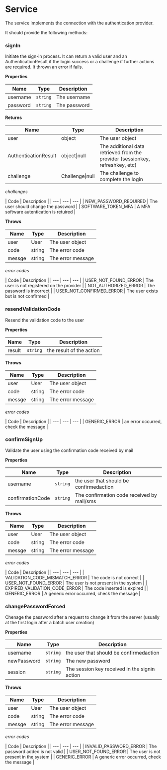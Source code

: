 # Service

The service implements the connection with the authentication provider.

It should provide the following methods:

### signIn
Initiate the sign-in process.
It can return a valid user and an AuthenticationResult if the login success or a challenge if further actions are required.
It thrown an error if fails.

**Properties**

| Name | Type | Description |
| --- | --- | --- |
| username | `string` | The username |
| password | `string` | The password |

**Returns**

| Name | Type | Description |
| --- | --- | --- |
| user | object | The user object |
| AuthenticationResult | object\|null | The additional data retrieved from the provider (sessionkey, refreshkey, etc) |
| challenge | Challenge\|null | The challenge to complete the login |

*challenges*

| Code | Description |
| --- | --- | --- |
| NEW_PASSWORD_REQUIRED | The user should change the password |
| SOFTWARE_TOKEN_MFA | A MFA software autentication is  retuired |


**Throws**

| Name | Type | Description |
| --- | --- | --- |
| user | User | The user object |
| code | string | The error code |
| messge | string | The error message |

*error codes*

| Code | Description |
| --- | --- | --- |
| USER_NOT_FOUND_ERROR | The user is not registered on the provider |
| NOT_AUTHORIZED_ERROR | The password is incorrect |
| USER_NOT_CONFIRMED_ERROR | The user exists but is not confirmed |

### resendValidationCode
Resend the validation code to the user

**Properties**

| Name | Type | Description |
| --- | --- | --- |
| result | `string` | the result of the action |

**Throws**

| Name | Type | Description |
| --- | --- | --- |
| user | User | The user object |
| code | string | The error code |
| messge | string | The error message |

*error codes*

| Code | Description |
| --- | --- | --- |
| GENERIC_ERROR | an error occurred, check the message |

### confirmSignUp

Validate the user using the confirmation code received by mail

**Properties**

| Name | Type | Description |
| --- | --- | --- |
| username | `string` | the user that should be confirmedaction |
| confirmationCode | `string` | The confirmation code received by mail/sms |

**Throws**

| Name | Type | Description |
| --- | --- | --- |
| user | User | The user object |
| code | string | The error code |
| messge | string | The error message |

*error codes*

| Code | Description |
| --- | --- | --- |
| VALIDATION_CODE_MISMATCH_ERROR | The code is not correct |
| USER_NOT_FOUND_ERROR | The user is not present in the system |
| EXPIRED_VALIDATION_CODE_ERROR | The code inserted is expired |
| GENERIC_ERROR | A generic error occurred, check the message |


### changePasswordForced

Chenage the password after a request to change it from the server (usually at the first login after a batch user creation)

**Properties**

| Name | Type | Description |
| --- | --- | --- |
| username | `string` | the user that should be confirmedaction |
| newPassword | `string` | The new password |
| session | `string` | The session key received in the signin action |

**Throws**

| Name | Type | Description |
| --- | --- | --- |
| user | User | The user object |
| code | string | The error code |
| messge | string | The error message |

*error codes*

| Code | Description |
| --- | --- | --- |
| INVALID_PASSWORD_ERROR | The password added is not valid |
| USER_NOT_FOUND_ERROR | The user is not present in the system |
| GENERIC_ERROR | A generic error occurred, check the message |


